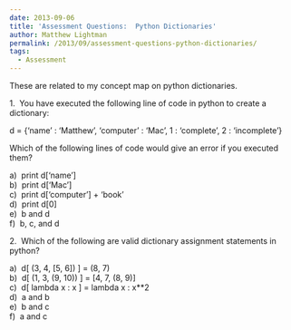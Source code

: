 ```yaml
---
date: 2013-09-06
title: 'Assessment Questions:  Python Dictionaries'
author: Matthew Lightman
permalink: /2013/09/assessment-questions-python-dictionaries/
tags:
  - Assessment
---
```

These are related to my concept map on python dictionaries.

1.  You have executed the following line of code in python to create a dictionary:

d = {&#8216;name&#8217; : &#8216;Matthew&#8217;, &#8216;computer&#8217; : &#8216;Mac&#8217;, 1 : &#8216;complete&#8217;, 2 : &#8216;incomplete&#8217;}

Which of the following lines of code would give an error if you executed them?

a)  print d[&#8216;name&#8217;]  
b)  print d[&#8216;Mac&#8217;]  
c)  print d[&#8216;computer&#8217;] + &#8216;book&#8217;  
d)  print d[0]  
e)  b and d  
f)  b, c, and d

2.  Which of the following are valid dictionary assignment statements in python?

a)  d[ (3, 4, [5, 6]) ] = (8, 7)  
b)  d[ (1, 3, (9, 10)) ] = [4, 7, (8, 9)]  
c)  d[ lambda x : x ] = lambda x : x**2  
d)  a and b  
e)  b and c  
f)  a and c
